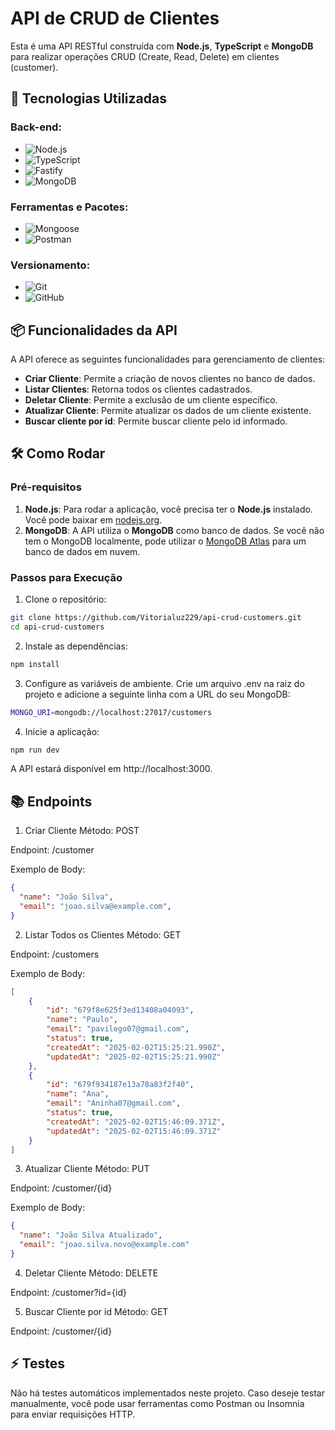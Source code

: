 # API de CRUD de Clientes

Esta é uma API RESTful construída com **Node.js**, **TypeScript** e **MongoDB** para realizar operações CRUD (Create, Read, Delete) em clientes (customer).

## 🚀 Tecnologias Utilizadas

### **Back-end:**
- ![Node.js](https://img.shields.io/badge/node.js-6DA55F?style=for-the-badge&logo=node.js&logoColor=white)
- ![TypeScript](https://img.shields.io/badge/typescript-%23007ACC.svg?style=for-the-badge&logo=typescript&logoColor=white)
- ![Fastify](https://img.shields.io/badge/fastify-%23000000.svg?style=for-the-badge&logo=fastify&logoColor=white)
- ![MongoDB](https://img.shields.io/badge/MongoDB-%234ea94b.svg?style=for-the-badge&logo=mongodb&logoColor=white)

### **Ferramentas e Pacotes:**
- ![Mongoose](https://img.shields.io/badge/Mongoose-%233e1d1d.svg?style=for-the-badge&logo=mongoose&logoColor=white)
- ![Postman](https://img.shields.io/badge/Postman-FF6C37?style=for-the-badge&logo=postman&logoColor=white)

### **Versionamento:**
- ![Git](https://img.shields.io/badge/git-%23F05033.svg?style=for-the-badge&logo=git&logoColor=white)
- ![GitHub](https://img.shields.io/badge/github-%23121011.svg?style=for-the-badge&logo=github&logoColor=white)

## 📦 Funcionalidades da API

A API oferece as seguintes funcionalidades para gerenciamento de clientes:

- **Criar Cliente**: Permite a criação de novos clientes no banco de dados.
- **Listar Clientes**: Retorna todos os clientes cadastrados.
- **Deletar Cliente**: Permite a exclusão de um cliente específico.
- **Atualizar Cliente**: Permite atualizar os dados de um cliente existente.
- **Buscar cliente por id**: Permite buscar cliente pelo id informado.

## 🛠️ Como Rodar

### Pré-requisitos

1. **Node.js**: Para rodar a aplicação, você precisa ter o **Node.js** instalado. Você pode baixar em [nodejs.org](https://nodejs.org/).
2. **MongoDB**: A API utiliza o **MongoDB** como banco de dados. Se você não tem o MongoDB localmente, pode utilizar o [MongoDB Atlas](https://www.mongodb.com/cloud/atlas) para um banco de dados em nuvem.

### Passos para Execução

1. Clone o repositório:

```bash
git clone https://github.com/Vitorialuz229/api-crud-customers.git
cd api-crud-customers
```

2. Instale as dependências:
   
```bash
npm install
```

3. Configure as variáveis de ambiente. Crie um arquivo .env na raiz do projeto e adicione a seguinte linha com a URL do seu MongoDB:
```bash
MONGO_URI=mongodb://localhost:27017/customers
```

4. Inicie a aplicação:
```bash
npm run dev
```
A API estará disponível em http://localhost:3000.

## 📚 Endpoints
1. Criar Cliente
Método: POST

Endpoint: /customer

Exemplo de Body:
```json
{
  "name": "João Silva",
  "email": "joao.silva@example.com",
}
```

2. Listar Todos os Clientes
Método: GET

Endpoint: /customers

Exemplo de Body:
```json
[
	{
		"id": "679f8e625f3ed13408a04093",
		"name": "Paulo",
		"email": "pavilego07@gmail.com",
		"status": true,
		"createdAt": "2025-02-02T15:25:21.990Z",
		"updatedAt": "2025-02-02T15:25:21.990Z"
	},
	{
		"id": "679f934187e13a78a83f2f40",
		"name": "Ana",
		"email": "Aninha07@gmail.com",
		"status": true,
		"createdAt": "2025-02-02T15:46:09.371Z",
		"updatedAt": "2025-02-02T15:46:09.371Z"
	}
]
```
3. Atualizar Cliente
Método: PUT

Endpoint: /customer/{id}

Exemplo de Body:

```json
{
  "name": "João Silva Atualizado",
  "email": "joao.silva.novo@example.com"
}
```

4. Deletar Cliente
Método: DELETE

Endpoint: /customer?id={id}

5. Buscar Cliente por id
Método: GET 

Endpoint: /customer/{id}

## ⚡ Testes
Não há testes automáticos implementados neste projeto. Caso deseje testar manualmente, você pode usar ferramentas como Postman ou Insomnia para enviar requisições HTTP.
